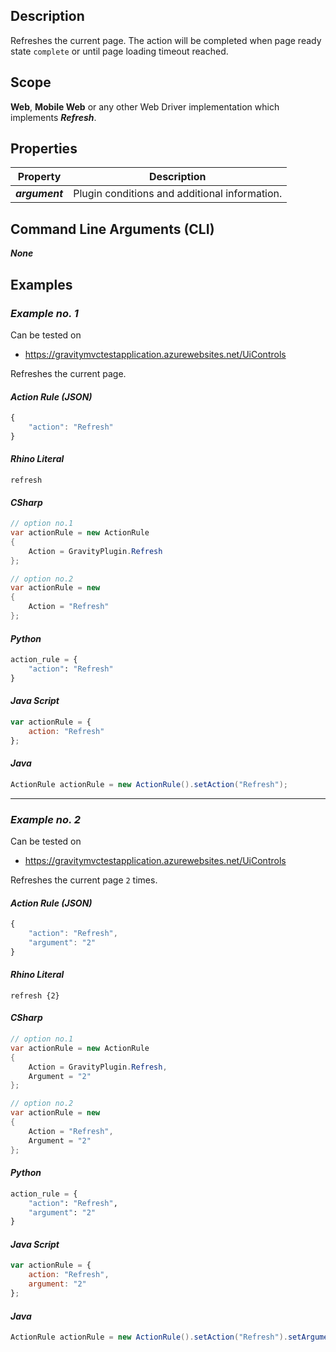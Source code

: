 ## Description
Refreshes the current page. The action will be completed when page ready state ```complete``` or until page loading timeout reached.

## Scope
**Web**, **Mobile Web** or any other Web Driver implementation which implements _**Refresh**_.

## Properties
| Property             | Description                                           |
|----------------------|-------------------------------------------------------|
| _**argument**_       | Plugin conditions and additional information.         |

## Command Line Arguments (CLI)
_**None**_

## Examples
### _Example no. 1_
Can be tested on
* https://gravitymvctestapplication.azurewebsites.net/UiControls

Refreshes the current page.

#### _Action Rule (JSON)_
```js
{
    "action": "Refresh"
}
```

#### _Rhino Literal_
```
refresh
```

#### _CSharp_
```csharp
// option no.1
var actionRule = new ActionRule
{
    Action = GravityPlugin.Refresh
};

// option no.2
var actionRule = new
{
    Action = "Refresh"
};
```

#### _Python_
```python
action_rule = {
    "action": "Refresh"
}
```

#### _Java Script_
```js
var actionRule = {
    action: "Refresh"
};
```

#### _Java_
```java
ActionRule actionRule = new ActionRule().setAction("Refresh");
```

***

### _Example no. 2_
Can be tested on
* https://gravitymvctestapplication.azurewebsites.net/UiControls

Refreshes the current page ```2``` times.

#### _Action Rule (JSON)_
```js
{
    "action": "Refresh",
    "argument": "2"
}
```

#### _Rhino Literal_
```
refresh {2}
```

#### _CSharp_
```csharp
// option no.1
var actionRule = new ActionRule
{
    Action = GravityPlugin.Refresh,
    Argument = "2"
};

// option no.2
var actionRule = new
{
    Action = "Refresh",
    Argument = "2"
};
```

#### _Python_
```python
action_rule = {
    "action": "Refresh",
    "argument": "2" 
}
```

#### _Java Script_
```js
var actionRule = {
    action: "Refresh",
    argument: "2"
};
```

#### _Java_
```java
ActionRule actionRule = new ActionRule().setAction("Refresh").setArgument("2");